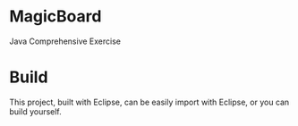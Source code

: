 <meta charset="UTF-8">

MagicBoard
===
Java Comprehensive Exercise

Build
===
This project, built with Eclipse, can be easily import with Eclipse, or you can build yourself.
